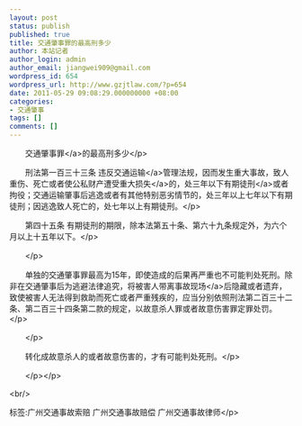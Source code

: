 ```yaml
---
layout: post
status: publish
published: true
title: 交通肇事罪的最高刑多少
author: 本站记者
author_login: admin
author_email: jiangwei909@gmail.com
wordpress_id: 654
wordpress_url: http://www.gzjtlaw.com/?p=654
date: 2011-05-29 09:08:29.000000000 +08:00
categories:
- 交通肇事
tags: []
comments: []
---
```

<p><p>　　<a>交通肇事罪<&#47;a>的最高刑多少<&#47;p><p>　　刑法第一百三十三条 违反<a>交通运输<&#47;a>管理法规，因而发生重大事故，致人重伤、死亡或者使公私财产遭受重大<a>损失<&#47;a>的，处三年以下<a>有期徒刑<&#47;a>或者拘役；交通运输肇事后逃逸或者有其他特别恶劣情节的，处三年以上七年以下有期徒刑；因逃逸致人死亡的，处七年以上有期徒刑。<&#47;p><p>　　第四十五条 有期徒刑的期限，除本法第五十条、第六十九条规定外，为六个月以上十五年以下。<&#47;p><p>　　<&#47;p><p>　　单独的交通肇事罪最高为15年，即使造成的后果再严重也不可能判处死刑。除非在交通肇事后为逃避法律追究，将被害人带离<a>事故现场<&#47;a>后隐藏或者遗弃，致使被害人无法得到救助而死亡或者严重残疾的，应当分别依照刑法第二百三十二条、第二百三十四条第二款的规定，以故意杀人罪或者故意伤害罪定罪处罚。<&#47;p><p>　　<&#47;p><p>　　转化成故意杀人的或者故意伤害的，才有可能判处死刑。<&#47;p><br><p>　　<&#47;p><&#47;p><br&#47;><p>标签:广州交通事故索赔 广州交通事故赔偿 广州交通事故律师<&#47;p>
